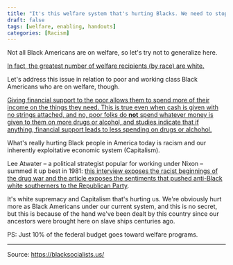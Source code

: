 ```yaml
---
title: "It's this welfare system that's hurting Blacks. We need to stop enabling them."
draft: false
tags: [welfare, enabling, handouts]
categories: [Racism]
---
```


Not all Black Americans are on welfare, so let's try not to generalize here.  
  
[In fact, the greatest number of welfare recipients (by race) are white.](https://www.thoughtco.com/who-really-receives-welfare-4126592)  
  
Let's address this issue in relation to poor and working class Black Americans who are on welfare, though.  
  
[Giving financial support to the poor allows them to spend more of their income on the things they need. This is true even when cash is given with no strings attached, and no, poor folks do **not** spend whatever money is given to them on more drugs or alcohol, and studies indicate that if anything, financial support leads to less spending on drugs or alchohol.](https://qz.com/853651/definitive-data-on-what-poor-people-buy-when-theyre-just-given-cash/)  
  
What's really hurting Black people in America today is racism and our inherently exploitative economic system (Capitalism).  
  
Lee Atwater – a political strategist popular for working under Nixon – summed it up best in 1981: [this interview exposes the racist beginnings of the drug war and the article exposes the sentiments that pushed anti-Black white southerners to the Republican Party](https://www.thenation.com/article/exclusive-lee-atwaters-infamous-1981-interview-southern-strategy/).  
  
It's white supremacy and Capitalism that's hurting us. We're obviously hurt more as Black Americans under our current system, and this is no secret, but this is because of the hand we've been dealt by this country since our ancestors were brought here on slave ships centuries ago.  
  
PS: Just 10% of the federal budget goes toward welfare programs.

----
Source: https://blacksocialists.us/

